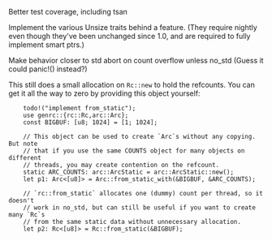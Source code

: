 Better test coverage, including tsan

Implement the various Unsize traits behind a feature. (They require nightly even
though they've been unchanged since 1.0, and are required to fully implement
smart ptrs.)

Make behavior closer to std abort on count overflow unless no_std
(Guess it could panic!() instead?)


This still does a small allocation on `Rc::new` to hold the refcounts.
You can get it all the way to zero by providing this object yourself:

```skip
    todo!("implement from_static");
    use genrc::{rc::Rc,arc::Arc};
    const BIGBUF: [u8; 1024] = [1; 1024];

    // This object can be used to create `Arc`s without any copying. But note
    // that if you use the same COUNTS object for many objects on different
    // threads, you may create contention on the refcount.
    static ARC_COUNTS: arc::ArcStatic = arc::ArcStatic::new();
    let p1: Arc<[u8]> = Arc::from_static_with(&BIGBUF, &ARC_COUNTS);

    // `rc::from_static` allocates one (dummy) count per thread, so it doesn't
    // work in no_std, but can still be useful if you want to create many `Rc`s
    // from the same static data without unnecessary allocation.
    let p2: Rc<[u8]> = Rc::from_static(&BIGBUF);
```

